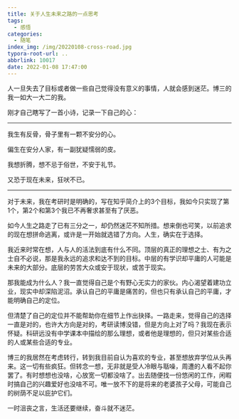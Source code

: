 ```yaml
---
title: 关于人生未来之路的一点思考
tags:
  - 感悟
categories:
  - 随笔
index_img: /img/20220108-cross-road.jpg
typora-root-url: ..
abbrlink: 10017
date: 2022-01-08 17:47:00
---
```


人一旦失去了目标或者做一些自己觉得没有意义的事情，人就会感到迷茫。博三的我一如大一大二的我。<!--more-->

刚才自己瞎写了一首小诗，记录一下自己的心：

---

我生有反骨，骨子里有一颗不安分的心。

偏生在安分人家，有一副犹疑懦弱的皮。

我想折腾，想不忌于俗世，不安于礼节。

又恐于现在未来，狂吠不已。

---

对于未来，我在考研时是明确的，写在知乎简介上的3个目标，我如今只实现了第1个，第2个和第3个我已不再奢求甚至有了厌恶。

如今人生之路走了已有三分之一，却仍然迷茫不知所措。想来倒也可笑，以前追求的现在想拼命逃离，或许是一开始就选错了方向。人生，确实在于选择。

我近来时常在想，人与人的活法到底有什么不同。顶层的真正的理想之士、有为之士自不必说，那是我永远的追求和达不到的目标。中层的有学识却平庸的人可能是未来的大部分。底层的劳苦大众或安于现状，或苦于现实。

那我能成为什么人？我一直觉得自己是个有野心无实力的家伙。内心渴望着建功立业，现实中却深陷泥沼。承认自己的平庸是痛苦的，但也只有承认自己的平庸，才能明确自己的定位。

但清楚了自己的定位并不能帮助你在细节上作出抉择。一路走来，觉得自己的选择一直是对的，也许大方向是对的，考研读博没错，但是方向上对了吗？我现在表示怀疑。科研远没有中学课本中描绘的那么理想，或者他是理想的，但只对某些合适的人或某些合适的专业。

博三的我居然在考虑转行，转到我目前自认为喜欢的专业，甚至想放弃学位从头再来。这一切有些疯狂。但转念一想，无非就是受人冷眼与聒噪，周遭的人看不起你罢了。有时想想也没啥，心放宽一切都没啥了。出去随便找一份悠闲的工作，闲暇时搞自己的兴趣爱好也没啥不可。唯一放不下的是将来的老婆孩子父母，可能自己的树荫不足以庇护它们。

一时沮丧之言，生活还要继续，奋斗就不迷茫。